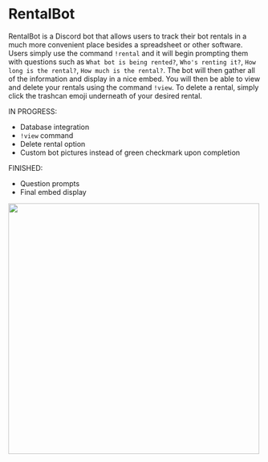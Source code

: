 # RentalBot

RentalBot is a Discord bot that allows users to track their bot rentals in a much more convenient place besides a spreadsheet or other software.
Users simply use the command `!rental` and it will begin prompting them with questions such as `What bot is being rented?`, `Who's renting it?`, `How long is the rental?`, `How much is the rental?`. The bot will then gather all of the information and display in a nice embed. You will then be able to view and delete your rentals using the command `!view`. To delete a rental, simply click the trashcan emoji underneath of your desired rental.

IN PROGRESS:
- Database integration
- `!view` command
- Delete rental option
- Custom bot pictures instead of green checkmark upon completion

FINISHED:
- Question prompts
- Final embed display

<img src='https://i.imgur.com/zMpIn1K.png' width='500' height='500'>

